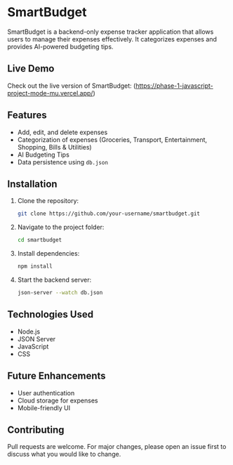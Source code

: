 # SmartBudget

SmartBudget is a backend-only expense tracker application that allows users to manage their expenses effectively. It categorizes expenses and provides AI-powered budgeting tips.

## Live Demo
Check out the live version of SmartBudget:
(https://phase-1-javascript-project-mode-mu.vercel.app/)

## Features
- Add, edit, and delete expenses
- Categorization of expenses (Groceries, Transport, Entertainment, Shopping, Bills & Utilities)
- AI Budgeting Tips
- Data persistence using `db.json`

## Installation
1. Clone the repository:
   ```bash
   git clone https://github.com/your-username/smartbudget.git
   ```
2. Navigate to the project folder:
   ```bash
   cd smartbudget
   ```
3. Install dependencies:
   ```bash
   npm install
   ```
4. Start the backend server:
   ```bash
   json-server --watch db.json
   ```

## Technologies Used
- Node.js
- JSON Server
- JavaScript
- CSS

## Future Enhancements
- User authentication
- Cloud storage for expenses
- Mobile-friendly UI

## Contributing
Pull requests are welcome. For major changes, please open an issue first to discuss what you would like to change.



